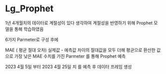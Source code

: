 # Lg_Prophet

1년 4개월치의 데이터로 계절성이 있다 생각하여
계절성을 반영하기 위해
Prophet 모델을 통해 학습하였음

6가지 Parmeter로 구성 후에 

MAE ( 평균 절대 오차) 
실제값 - 예측값 차이의 절대값을 모두 더해 평균으로 환산한 값
으로 가장 낮은 MAE 수치를 가진 Parmeter 를 통해 Prophet 예측 

2023 4월 5일 부터 2023 4월 25일 치 를 예측 후 
데이터 프레임 생성

